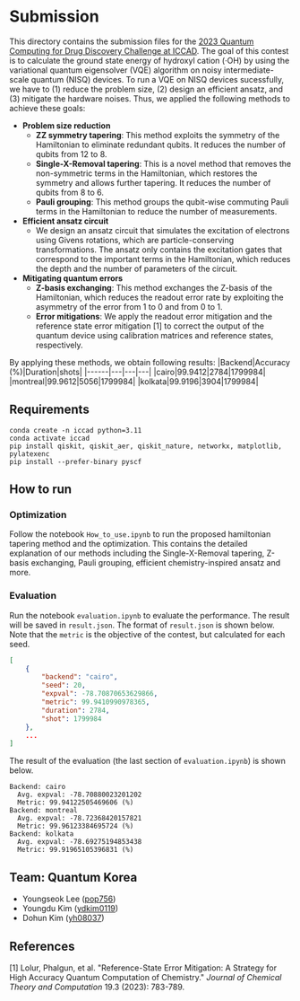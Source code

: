 # Submission
This directory contains the submission files for the [2023 Quantum Computing for Drug Discovery Challenge at ICCAD](https://qccontest.github.io/QC-Contest/index.html). The goal of this contest is to calculate the ground state energy of hydroxyl cation (·OH) by using the variational quantum eigensolver (VQE) algorithm on noisy intermediate-scale quantum (NISQ) devices. To run a VQE on NISQ devices sucessfully, we have to (1) reduce the problem size, (2) design an efficient ansatz, and (3) mitigate the hardware noises. Thus, we applied the following methods to achieve these goals:

* **Problem size reduction**
    * **ZZ symmetry tapering**: This method exploits the symmetry of the Hamiltonian to eliminate redundant qubits. It reduces the number of qubits from 12 to 8.
    * **Single-X-Removal tapering**: This is a novel method that removes the non-symmetric terms in the Hamiltonian, which restores the symmetry and allows further tapering. It reduces the number of qubits from 8 to 6.
    * **Pauli grouping**: This method groups the qubit-wise commuting Pauli terms in the Hamiltonian to reduce the number of measurements.
* **Efficient ansatz circuit**
    * We design an ansatz circuit that simulates the excitation of electrons using Givens rotations, which are particle-conserving transformations. The ansatz only contains the excitation gates that correspond to the important terms in the Hamiltonian, which reduces the depth and the number of parameters of the circuit.
* **Mitigating quantum errors**
    * **Z-basis exchanging**: This method exchanges the Z-basis of the Hamiltonian, which reduces the readout error rate by exploiting the asymmetry of the error from 1 to 0 and from 0 to 1.
    * **Error mitigations**: We apply the readout error mitigation and the reference state error mitigation [1] to correct the output of the quantum device using calibration matrices and reference states, respectively.

By applying these methods, we obtain following results:
|Backend|Accuracy (%)|Duration|shots|
|------|---|---|---|
|cairo|99.9412|2784|1799984|
|montreal|99.9612|5056|1799984|
|kolkata|99.9196|3904|1799984|

<!--
## Directory structure
```
|-- algorithm_seeds
|   `-- requiredseeds.txt
|-- hamiltonian
|   `-- OHhamiltonian.txt
|-- noise_model
|   |-- fakecairo.pkl
|   |-- fakekolkata.pkl
|   `-- fakemontreal.pkl
|-- qasm
|   |-- cairo_QASM
|   |-- cairo_ref_QASM
|   |-- kolkata_QASM
|   |-- kolkata_ref_QASM
|   |-- montreal_QASM
|   `-- montreal_ref_QASM
|-- Qubit_taper.py
|-- How_to_use.ipynb
|-- evaluation.ipynb
|-- result.json
`-- README.md
```
-->

## Requirements
```
conda create -n iccad python=3.11
conda activate iccad
pip install qiskit, qiskit_aer, qiskit_nature, networkx, matplotlib, pylatexenc
pip install --prefer-binary pyscf
```

## How to run
### Optimization
Follow the notebook `How_to_use.ipynb` to run the proposed hamiltonian tapering method and the optimization. This contains the detailed explanation of our methods including the Single-X-Removal tapering, Z-basis exchanging, Pauli grouping, efficient chemistry-inspired ansatz and more.

### Evaluation
Run the notebook `evaluation.ipynb` to evaluate the performance. The result will be saved in `result.json`. The format of `result.json` is shown below. Note that the `metric` is the objective of the contest, but calculated for each seed.
```json
[
    {
        "backend": "cairo",
        "seed": 20,
        "expval": -78.70870653629866,
        "metric": 99.9410990978365,
        "duration": 2784,
        "shot": 1799984
    },
    ...
]
```
The result of the evaluation (the last section of `evaluation.ipynb`) is shown below. 
```
Backend: cairo
  Avg. expval: -78.70880023201202
  Metric: 99.94122505469606 (%)
Backend: montreal
  Avg. expval: -78.72368420157821
  Metric: 99.96123384695724 (%)
Backend: kolkata
  Avg. expval: -78.69275194853438
  Metric: 99.91965105396831 (%)
```

## Team: Quantum Korea
- Youngseok Lee ([pop756](https://github.com/pop756))
- Youngdu Kim ([ydkim0119](https://github.com/ydkim0119))
- Dohun Kim ([yh08037](https://github.com/yh08037))

## References
[1] Lolur, Phalgun, et al. "Reference-State Error Mitigation: A Strategy for High Accuracy Quantum Computation of Chemistry." *Journal of Chemical Theory and Computation* 19.3 (2023): 783-789.
